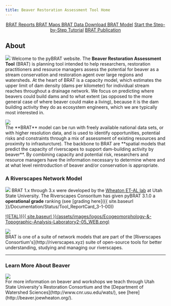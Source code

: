 ```yaml
---
title: Beaver Restoration Assessment Tool Home
---
```


<div align="center">
	<a class="hollow button" href="{{ site.baseurl }}/reports"><i class="fa fa-map"></i>  BRAT Reports </a> 
	<a class="hollow button" href="{{ site.baseurl }}/storymaps"><i class="fa fa-map"></i>  BRAT Maps </a> 
	<a class="hollow button" href="{{ site.baseurl }}/BRATData"><i class="fa fa-map"></i>  BRAT Data </a> 
	<a class="hollow button" href="{{ site.baseurl }}/Documentation/Download"><i class="fa fa-download"></i> Download BRAT Model</a>
	<a class="hollow button" href="{{ site.baseurl }}/Documentation/Tutorials/1-InputData"><i class="fa fa-question-circle"></i> Start the Step-by-Step Tutorial</a>
    <a class="hollow button" href="{{ site.baseurl }} https://www.sciencedirect.com/science/article/pii/S0169555X15302166"><i class="fa fa-paperclip"></i> BRAT Publication </a>
</div>

## About

<a href="https://s3-us-west-2.amazonaws.com/etalweb.joewheaton.org/RiverscapesConsortium/BRAT/BRAT_fact_sheet.pdf"><img class="float-right" src="{{ site.baseurl }}/assets/images/FactSheet_v3.png"/></a> Welcome to the pyBRAT website. The **Beaver Restoration Assessment Tool** (BRAT) is planning tool intended to help researchers, restoration practitioners and resource managers assess the potential for beaver as a stream conservation and restoration agent over large regions and watersheds. At the heart of BRAT is a capacity model, which estimates the upper limit of dam density (dams per kilometer) for individual stream reaches throughout a drainage network. We focus on predicting where beavers could build dams and to what extent (as opposed to the more general case of where beaver could make a living), because it is the dam building activity they do as ecosystem engineers, which we are typically most interested in. 
<div class="float-left"><img src="{{ site.baseurl }}/assets/images/BRAT_Logo-wGrayTxt.png"></div>The **BRAT** model can be run with freely available national data sets, or with higher resolution data, and is used to identify opportunities,  potential risks and constraints through a mix of assessment of existing resources and proximity to infrasturcture). The backbone to BRAT are **spatial models that predict the capacity of riverscapes to support dam-building activity by beaver**. By combining capacity and potential risk, researchers and resource managers have the information necessary to determine where and at what level reintroduction of beaver and/or conservation is appropriate. 





### A Riverscapes Network Model

<a href="{{ site.baseurl }}/Documentation/Status/Tool_ReportCard_3-1-00"><img class="float-left" src="https://riverscapes.xyz/assets/images/tools/grade/TRL_4_128w.png"></a>
BRAT 1.x through 3.x were developed by the [Wheaton ET-AL lab](http://etal.joewheaton.org) at Utah State University.  The Riverscapes Consoritum has given pyBRAT 3.1.0 a **operational grade** ranking (see [grading here]({{ site.baseurl }}/Documentation/Status/Tool_ReportCard_3-1-00))

[![ETAL]({{ site.baseurl }}/assets/images/logos/Ecogeomorphology-&-Topographic-Analysis-Laboratory2-05_WEB.png)](http://etal.joewheaton.org)

<div class="float-right"><a href="http://riverscapes.xyz"><img src="{{ site.baseurl }}/assets/images/logos/RiverscapesConsortium_Logo_Black_BHS_200w.png"></a></div> BRAT is one of a suite of network models that are part of the [Riverscapes Consortium's](http://riverscapes.xyz) suite of open-source tools for better understanding, studying and managing our riverscapes.

------
### Learn More About Beaver
<div class="float-left"><a href="http://beaver.joewheaton.org"><img src="{{ site.baseurl }}/assets/images/logos/Restoration-PAIRED-05_Horizontal_BlueOnWhite.png"/></a></div> For more information on beaver and workshops we  teach through Utah State University's Restoration Consortium and the [Department of Watershed Sciences](http://www.cnr.usu.edu/wats/), see [here](http://beaver.joewheaton.org/).
